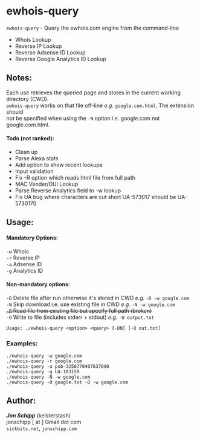 # ewhois-query

`ewhois-query` - Query the ewhois.com engine from the command-line

   * Whois Lookup
   * Reverse IP Lookup
   * Reverse Adsense ID Lookup
   * Reverse Google Analytics ID Lookup

## Notes:

Each use retrieves the queried page and stores in the current working directory (CWD). <br>
`ewhois-query` works on that file off-line *e.g.* `google.com.html`. The extension should <br>
not be specified when using the `-N` option *i.e.*  google.com not google.com.html.

####  Todo (not ranked):

   * Clean up
   * Parse Alexa stats
   * Add option to show recent lookups
   * Input validation
   * Fix -R option which reads html file from full path
   * MAC Vender/OUI Lookup
   * Parse Reverse Analytics field to -w lookup
   * Fix UA bug where characters are cut short
       UA-573017 should be UA-5730170

## Usage:

#### Mandatory Options:

`-w`  <dns>  Whois <br>
`-r`  <ip>   Reverse IP <br>
`-a`  <id>   Adsense ID <br>
`-g`  <id>   Analytics ID <br>

#### Non-mandatory options:

`-D` Delete file after run otherwise it's stored in CWD *e.g.* `-D -w google.com` <br>
`-N` Skip download i.e. use existing file in CWD *e.g.* `-N -w google.com` <br>
~~`-R` Read file from existing file but specify full path (broken)~~ <br>
`-O` Write to file (includes stderr  + stdout) *e.g.* `-O output.txt` <br>

```shell
Usage: ./ewhois-query <option> <query> [-DN] [-O out.txt]
```

### Examples:

```shell
./ewhois-query -w google.com
./ewhois-query -r google.com
./ewhois-query -a pub-3256770407637090
./ewhois-query -g UA-183159
./ewhois-query -N -w google.com
./ewhois-query -O google.txt -D -w google.com
```

## Author:

***Jon Schipp*** (keisterstash) <br>
jonschipp [ at ] Gmail dot com <br>
`sickbits.net`, `jonschipp.com` <br>
